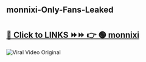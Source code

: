 
 ## monnixi-Only-Fans-Leaked

# <h2><a href="https://clipsfans.com/monnixi&ref=git">🔗 Click to LINKS ⏩⏩ 👉 🟢 monnixi </a></h2>

<a href="https://clipsfans.com/monnixi&ref=git" rel="nofollow" data-target="animated-image.originalLink"><img src="https://i.ibb.co.com/xMMVF88/686577567.gif" alt="Viral Video Original" style="max-width: 100%; display: inline-block;" data-target="animated-image.originalImage"></a>

